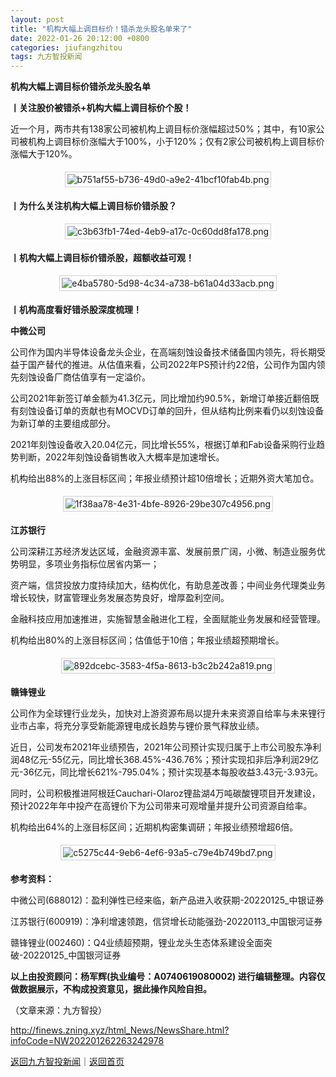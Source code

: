 ```yaml
---
layout: post
title: "机构大幅上调目标价！错杀龙头股名单来了"
date: 2022-01-26 20:12:00 +0800
categories: jiufangzhitou
tags: 九方智投新闻
---
```

<p><strong>机构大幅上调目标价错杀龙头股名单</strong></p>
 <p><strong>丨关注股价被错杀+机构大幅上调目标价个股！</strong></p>
 <p>近一个月，两市共有138家公司被机构上调目标价涨幅超过50%；其中，有10家公司被机构上调目标价涨幅大于100%，小于120%；仅有2家公司被机构上调目标价涨幅大于120%。</p>
 <center><img src="https://dfscdn.dfcfw.com/download/D24757177496801305420_w629h204.jpg" alt="b751af55-b736-49d0-a9e2-41bcf10fab4b.png" style="border:#d1d1d1 1px solid;padding:3px;margin:5px 0;" /></center><p><strong>丨为什么关注机构大幅上调目标价错杀股？</strong></p>
 <center><img src="https://dfscdn.dfcfw.com/download/D24799649858621246827_w540h197.jpg" alt="c3b63fb1-74ed-4eb9-a17c-0c60dd8fa178.png" style="border:#d1d1d1 1px solid;padding:3px;margin:5px 0;" /></center><p><strong>丨机构大幅上调目标价错杀股，超额收益可观！</strong></p>
 <center><img src="https://dfscdn.dfcfw.com/download/D24681151274232415923_w555h214.jpg" alt="e4ba5780-5d98-4c34-a738-b61a04d33acb.png" style="border:#d1d1d1 1px solid;padding:3px;margin:5px 0;" /></center><p><strong>丨机构高度看好错杀股深度梳理！</strong></p>
 <p><strong>中微公司</strong></p>
 <p>公司作为国内半导体设备龙头企业，在高端刻蚀设备技术储备国内领先，将长期受益于国产替代的推进。从估值来看，公司2022年PS预计约22倍，公司作为国内领先刻蚀设备厂商估值享有一定溢价。</p>
 <p>公司2021年新签订单金额为41.3亿元，同比增加约90.5%，新增订单接近翻倍既有刻蚀设备订单的贡献也有MOCVD订单的回升，但从结构比例来看仍以刻蚀设备为新订单的主要组成部分。</p>
 <p>2021年刻蚀设备收入20.04亿元，同比增长55%，根据订单和Fab设备采购行业趋势判断，2022年刻蚀设备销售收入大概率是加速增长。</p>
 <p>机构给出88%的上涨目标区间；年报业绩预计超10倍增长；近期外资大笔加仓。</p>
 <center><img src="https://dfscdn.dfcfw.com/download/D24774799233264503125_w552h214.jpg" alt="1f38aa78-4e31-4bfe-8926-29be307c4956.png" style="border:#d1d1d1 1px solid;padding:3px;margin:5px 0;" /></center><p><strong>江苏银行</strong></p>
 <p>公司深耕江苏经济发达区域，金融资源丰富、发展前景广阔，小微、制造业服务优势明显，多项业务指标位居省内第一；</p>
 <p>资产端，信贷投放力度持续加大，结构优化，有助息差改善；中间业务代理类业务增长较快，财富管理业务发展态势良好，增厚盈利空间。</p>
 <p>金融科技应用加速推进，实施智慧金融进化工程，全面赋能业务发展和经营管理。</p>
 <p>机构给出80%的上涨目标区间；估值低于10倍；年报业绩超预期增长。</p>
 <center><img src="https://dfscdn.dfcfw.com/download/D24921338906615727391_w551h214.jpg" alt="892dcebc-3583-4f5a-8613-b3c2b242a819.png" style="border:#d1d1d1 1px solid;padding:3px;margin:5px 0;" /></center><p><strong>赣锋锂业</strong></p>
 <p>公司作为全球锂行业龙头，加快对上游资源布局以提升未来资源自给率与未来锂行业市占率，将充分享受新能源锂电成长趋势与锂价景气释放业绩。</p>
 <p>近日，公司发布2021年业绩预告，2021年公司预计实现归属于上市公司股东净利润48亿元-55亿元，同比增长368.45%-436.76%；预计实现扣非后净利润29亿元-36亿元，同比增长621%-795.04%；预计实现基本每股收益3.43元-3.93元。</p>
 <p>同时，公司积极推进阿根廷Cauchari-Olaroz锂盐湖4万吨碳酸锂项目开发建设，预计2022年年中投产在高锂价下为公司带来可观增量并提升公司资源自给率。</p>
 <p>机构给出64%的上涨目标区间；近期机构密集调研；年报业绩预增超6倍。</p>
 <center><img src="https://dfscdn.dfcfw.com/download/D25675015639858474665_w550h216.jpg" alt="c5275c44-9eb6-4ef6-93a5-c79e4b749bd7.png" style="border:#d1d1d1 1px solid;padding:3px;margin:5px 0;" /></center><p><strong>参考资料：</strong></p>
 <p>中微公司(688012)：盈利弹性已经来临，新产品进入收获期-20220125_中银证券</p>
 <p>江苏银行(600919)：净利增速领跑，信贷增长动能强劲-20220113_中国银河证券</p>
 <p>赣锋锂业(002460)：Q4业绩超预期，锂业龙头生态体系建设全面突破-20220125_中国银河证券</p>
 <p><strong>以上由投资顾问：杨军辉(执业编号：A0740619080002) 进行编辑整理。内容仅做数据展示，不构成投资意见，据此操作风险自担。</strong></p><p class="em_media">（文章来源：九方智投）</p>

<http://finews.zning.xyz/html_News/NewsShare.html?infoCode=NW202201262263242978>

[返回九方智投新闻](//finews.withounder.com/category/jiufangzhitou.html)｜[返回首页](//finews.withounder.com/)